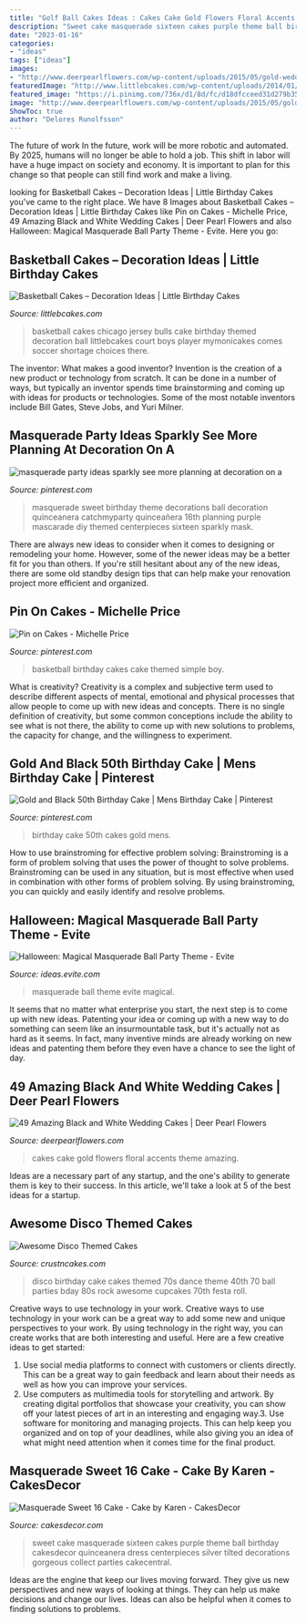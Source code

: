 ```yaml
---
title: "Golf Ball Cakes Ideas : Cakes Cake Gold Flowers Floral Accents Theme Amazing"
description: "Sweet cake masquerade sixteen cakes purple theme ball birthday cakesdecor quinceanera dress centerpieces silver tilted decorations gorgeous collect parties cakecentral"
date: "2023-01-16"
categories:
- "ideas"
tags: ["ideas"]
images:
- "http://www.deerpearlflowers.com/wp-content/uploads/2015/05/gold-wedding-cake-with-black-floral-accents.jpg"
featuredImage: "http://www.littlebcakes.com/wp-content/uploads/2014/01/Basketball-Cakes-Images.jpg"
featured_image: "https://i.pinimg.com/736x/d1/8d/fc/d18dfcceed31d279b35d8cf70c98141b--basketball-birthday-cakes-basketball-stuff.jpg"
image: "http://www.deerpearlflowers.com/wp-content/uploads/2015/05/gold-wedding-cake-with-black-floral-accents.jpg"
ShowToc: true
author: "Delores Runolfsson"
---
```



The future of work
In the future, work will be more robotic and automated. By 2025, humans will no longer be able to hold a job. This shift in labor will have a huge impact on society and economy. It is important to plan for this change so that people can still find work and make a living.

	

		
looking for Basketball Cakes – Decoration Ideas | Little Birthday Cakes you've came to the right place. We have 8 Images about Basketball Cakes – Decoration Ideas | Little Birthday Cakes like Pin on Cakes - Michelle Price, 49 Amazing Black and White Wedding Cakes | Deer Pearl Flowers and also Halloween: Magical Masquerade Ball Party Theme - Evite. Here you go:
		
    
## Basketball Cakes – Decoration Ideas | Little Birthday Cakes

<img loading=lazy src="http://www.littlebcakes.com/wp-content/uploads/2014/01/Basketball-Cakes-Images.jpg" onerror="this.onerror=null;this.src='https://tse3.mm.bing.net/th?id=OIP.EjXkU6x76AF8m7FtQ28i0wHaFj&amp;pid=15.1';" alt="Basketball Cakes – Decoration Ideas | Little Birthday Cakes">

_Source: littlebcakes.com_

>basketball cakes chicago jersey bulls cake birthday themed decoration ball littlebcakes court boys player mymonicakes comes soccer shortage choices there. 

	

The inventor: What makes a good inventor?
Invention is the creation of a new product or technology from scratch. It can be done in a number of ways, but typically an inventor spends time brainstorming and coming up with ideas for products or technologies. Some of the most notable inventors include Bill Gates, Steve Jobs, and Yuri Milner.

    
## Masquerade Party Ideas Sparkly See More Planning At Decoration On A

<img loading=lazy src="https://i.pinimg.com/736x/2e/13/71/2e137131ab394a48b02a5d5ca4b99120.jpg" onerror="this.onerror=null;this.src='https://tse4.mm.bing.net/th?id=OIP.j1ho4EBHZl_kyGSivUiOTgAAAA&amp;pid=15.1';" alt="masquerade party ideas sparkly see more planning at decoration on a">

_Source: pinterest.com_

>masquerade sweet birthday theme decorations ball decoration quinceanera catchmyparty quinceañera 16th planning purple mascarade diy themed centerpieces sixteen sparkly mask. 

	

There are always new ideas to consider when it comes to designing or remodeling your home. However, some of the newer ideas may be a better fit for you than others. If you're still hesitant about any of the new ideas, there are some old standby design tips that can help make your renovation project more efficient and organized.

    
## Pin On Cakes - Michelle Price

<img loading=lazy src="https://i.pinimg.com/736x/d1/8d/fc/d18dfcceed31d279b35d8cf70c98141b--basketball-birthday-cakes-basketball-stuff.jpg" onerror="this.onerror=null;this.src='https://tse4.mm.bing.net/th?id=OIP.zN7wZIhpMCl9vBem2AUqiwHaJ3&amp;pid=15.1';" alt="Pin on Cakes - Michelle Price">

_Source: pinterest.com_

>basketball birthday cakes cake themed simple boy. 

	

What is creativity?
Creativity is a complex and subjective term used to describe different aspects of mental, emotional and physical processes that allow people to come up with new ideas and concepts. There is no single definition of creativity, but some common conceptions include the ability to see what is not there, the ability to come up with new solutions to problems, the capacity for change, and the willingness to experiment.

    
## Gold And Black 50th Birthday Cake | Mens Birthday Cake | Pinterest

<img loading=lazy src="https://s-media-cache-ak0.pinimg.com/736x/88/e4/6e/88e46e9b99f034510b8e9932f91bca7f.jpg" onerror="this.onerror=null;this.src='https://tse4.mm.bing.net/th?id=OIP.PZ5x2e3SPpB0LsY2CLDDyAHaJ3&amp;pid=15.1';" alt="Gold and Black 50th Birthday Cake | Mens Birthday Cake | Pinterest">

_Source: pinterest.com_

>birthday cake 50th cakes gold mens. 

	

How to use brainstroming for effective problem solving:
Brainstroming is a form of problem solving that uses the power of thought to solve problems. Brainstroming can be used in any situation, but is most effective when used in combination with other forms of problem solving. By using brainstroming, you can quickly and easily identify and resolve problems.

    
## Halloween: Magical Masquerade Ball Party Theme - Evite

<img loading=lazy src="http://ideas.evite.com/media/Magical-Masquerade-Ball-Mood-Board-1200.jpg" onerror="this.onerror=null;this.src='https://tse4.mm.bing.net/th?id=OIP.CxP8P_dgeqnCnN8mG0nl6AHaE8&amp;pid=15.1';" alt="Halloween: Magical Masquerade Ball Party Theme - Evite">

_Source: ideas.evite.com_

>masquerade ball theme evite magical. 

	

It seems that no matter what enterprise you start, the next step is to come up with new ideas. Patenting your idea or coming up with a new way to do something can seem like an insurmountable task, but it's actually not as hard as it seems. In fact, many inventive minds are already working on new ideas and patenting them before they even have a chance to see the light of day.

    
## 49 Amazing Black And White Wedding Cakes | Deer Pearl Flowers

<img loading=lazy src="http://www.deerpearlflowers.com/wp-content/uploads/2015/05/gold-wedding-cake-with-black-floral-accents.jpg" onerror="this.onerror=null;this.src='https://tse1.mm.bing.net/th?id=OIP.yjr5kjdCkidwPqMVjqKBngHaKP&amp;pid=15.1';" alt="49 Amazing Black and White Wedding Cakes | Deer Pearl Flowers">

_Source: deerpearlflowers.com_

>cakes cake gold flowers floral accents theme amazing. 

	

Ideas are a necessary part of any startup, and the one's ability to generate them is key to their success. In this article, we'll take a look at 5 of the best ideas for a startup.

    
## Awesome Disco Themed Cakes

<img loading=lazy src="http://www.crustncakes.com/blog/wp-content/uploads/2016/12/01fef5eae435432c70581ce2ddec8861.jpg" onerror="this.onerror=null;this.src='https://tse3.mm.bing.net/th?id=OIP.ciNmB7GbKRMTFJT3CdrIswHaIX&amp;pid=15.1';" alt="Awesome Disco Themed Cakes">

_Source: crustncakes.com_

>disco birthday cake cakes themed 70s dance theme 40th 70 ball parties bday 80s rock awesome cupcakes 70th festa roll. 

	

Creative ways to use technology in your work.
Creative ways to use technology in your work can be a great way to add some new and unique perspectives to your work. By using technology in the right way, you can create works that are both interesting and useful. Here are a few creative ideas to get started: 
1. Use social media platforms to connect with customers or clients directly. This can be a great way to gain feedback and learn about their needs as well as how you can improve your services.
2. Use computers as multimedia tools for storytelling and artwork. By creating digital portfolios that showcase your creativity, you can show off your latest pieces of art in an interesting and engaging way.3. Use software for monitoring and managing projects. This can help keep you organized and on top of your deadlines, while also giving you an idea of what might need attention when it comes time for the final product.
    
## Masquerade Sweet 16 Cake - Cake By Karen - CakesDecor

<img loading=lazy src="https://pic.cakesdecor.com/m/tl65gcsv1zfnlv2cbmwj.jpg" onerror="this.onerror=null;this.src='https://tse2.mm.bing.net/th?id=OIP.ScZN6bLpiwhElZfsUrzPsQHaLG&amp;pid=15.1';" alt="Masquerade Sweet 16 Cake - Cake by Karen - CakesDecor">

_Source: cakesdecor.com_

>sweet cake masquerade sixteen cakes purple theme ball birthday cakesdecor quinceanera dress centerpieces silver tilted decorations gorgeous collect parties cakecentral. 

	

Ideas are the engine that keep our lives moving forward. They give us new perspectives and new ways of looking at things. They can help us make decisions and change our lives. Ideas can also be helpful when it comes to finding solutions to problems.

